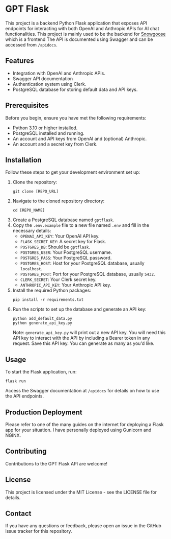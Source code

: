 # GPT Flask

This project is a backend Python Flask application that exposes API endpoints for interacting with both OpenAI and Anthropic APIs for AI chat functionalities. This project is mainly used to be the backend for [Snowgoose](https://github.com/troyharris/snowgoose) which is a frontend The API is documented using Swagger and can be accessed from `/apidocs`.

## Features

- Integration with OpenAI and Anthropic APIs.
- Swagger API documentation
- Authentication system using Clerk.
- PostgreSQL database for storing default data and API keys.

## Prerequisites

Before you begin, ensure you have met the following requirements:

- Python 3.10 or higher installed.
- PostgreSQL installed and running.
- An account and API keys from OpenAI and (optional) Anthropic.
- An account and a secret key from Clerk.

## Installation

Follow these steps to get your development environment set up:

1. Clone the repository:
   ```
   git clone [REPO_URL]
   ```
2. Navigate to the cloned repository directory:
   ```
   cd [REPO_NAME]
   ```
3. Create a PostgreSQL database named `gptflask`.
4. Copy the `.env.example` file to a new file named `.env` and fill in the necessary details:
   - `OPENAI_API_KEY`: Your OpenAI API key.
   - `FLASK_SECRET_KEY`: A secret key for Flask.
   - `POSTGRES_DB`: Should be `gptflask`.
   - `POSTGRES_USER`: Your PostgreSQL username.
   - `POSTGRES_PASS`: Your PostgreSQL password.
   - `POSTGRES_HOST`: Host for your PostgreSQL database, usually `localhost`.
   - `POSTGRES_PORT`: Port for your PostgreSQL database, usually `5432`.
   - `CLERK_SECRET`: Your Clerk secret key.
   - `ANTHROPIC_API_KEY`: Your Anthropic API key.
5. Install the required Python packages:
   ```
   pip install -r requirements.txt
   ```
6. Run the scripts to set up the database and generate an API key:
   ```
   python add_default_data.py
   python generate_api_key.py
   ```
   Note: `generate_api_key.py` will print out a new API key. You will need this API key to interact with the API by including a Bearer token in any request. Save this API key. You can generate as many as you'd like.

## Usage

To start the Flask application, run:

```
flask run
```

Access the Swagger documentation at `/apidocs` for details on how to use the API endpoints.

## Production Deployment

Please refer to one of the many guides on the internet for deploying a Flask app for your situation. I have personally deployed using Gunicorn and NGINX.

## Contributing

Contributions to the GPT Flask API are welcome!

## License

This project is licensed under the MIT License - see the LICENSE file for details.

## Contact

If you have any questions or feedback, please open an issue in the GitHub issue tracker for this repository.
